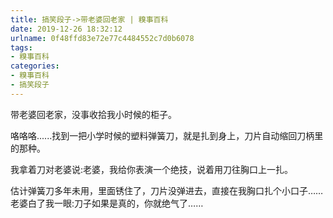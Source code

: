 ```yaml
---
title: 搞笑段子->带老婆回老家 | 糗事百科
date: 2019-12-26 18:32:12
urlname: 0f48ffd83e72e77c4484552c7d0b6078
tags: 
- 糗事百科
categories:
- 糗事百科
- 搞笑段子
---
```

带老婆回老家，没事收拾我小时候的柜子。

咯咯咯......找到一把小学时候的塑料弹簧刀，就是扎到身上，刀片自动缩回刀柄里的那种。

我拿着刀对老婆说:老婆，我给你表演一个绝技，说着用刀往胸口上一扎。

估计弹簧刀多年未用，里面锈住了，刀片没弹进去，直接在我胸口扎个小口子……老婆白了我一眼:刀子如果是真的，你就绝气了……


